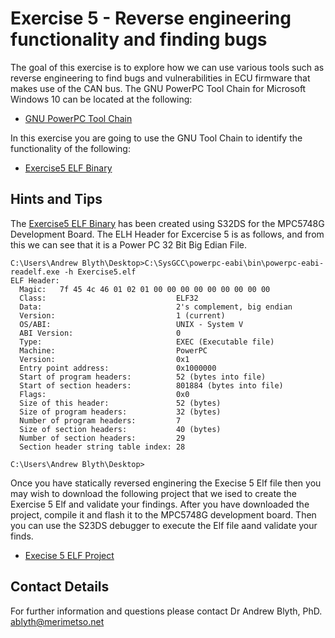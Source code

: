 # Exercise 5 - Reverse engineering functionality and finding bugs

The goal of this exercise is to explore how we can use various tools such as reverse engineering to find bugs and vulnerabilities in ECU firmware that makes use of the CAN bus. The GNU PowerPC Tool Chain for Microsoft Windows 10 can be located at the following:

* [GNU PowerPC Tool Chain](https://gnutoolchains.com/powerpc-eabi/)

In this exercise you are going to use the GNU Tool Chain to identify the functionality of the following:

* [Exercise5 ELF Binary](https://github.com/Merimetso-Code/EmbeddedAutomotiveSecurity/blob/main/Exercise5.elf)

## Hints and Tips

The [Exercise5 ELF Binary](https://github.com/Merimetso-Code/EmbeddedAutomotiveSecurity/blob/main/Exercise5.elf) has been created using S32DS for the MPC5748G Development Board. The ELH Header for Excercise 5 is as follows, and from this we can see that it is a Power PC 32 Bit Big Edian File.


```
C:\Users\Andrew Blyth\Desktop>C:\SysGCC\powerpc-eabi\bin\powerpc-eabi-readelf.exe -h Exercise5.elf
ELF Header:
  Magic:   7f 45 4c 46 01 02 01 00 00 00 00 00 00 00 00 00
  Class:                             ELF32
  Data:                              2's complement, big endian
  Version:                           1 (current)
  OS/ABI:                            UNIX - System V
  ABI Version:                       0
  Type:                              EXEC (Executable file)
  Machine:                           PowerPC
  Version:                           0x1
  Entry point address:               0x1000000
  Start of program headers:          52 (bytes into file)
  Start of section headers:          801884 (bytes into file)
  Flags:                             0x0
  Size of this header:               52 (bytes)
  Size of program headers:           32 (bytes)
  Number of program headers:         7
  Size of section headers:           40 (bytes)
  Number of section headers:         29
  Section header string table index: 28

C:\Users\Andrew Blyth\Desktop>
```

Once you have statically reversed enginering the Execise 5 Elf file then you may wish to download the following project that we ised to create the Exercise 5 Elf and validate your findings. After you have downloaded the project, compile it and flash it to the MPC5748G development board. Then you can use the S23DS debugger to execute the Elf file aand validate your finds.

* [Execise 5 ELF Project](https://github.com/Merimetso-Code/EmbeddedAutomotiveSecurity/blob/main/Exercise5.7z)

## Contact Details

For further information and questions please contact Dr Andrew Blyth, PhD. <ablyth@merimetso.net>
